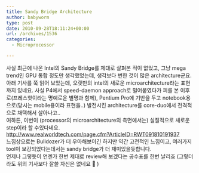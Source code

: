 ```yaml
---
title: Sandy Bridge Architecture
author: babyworm
type: post
date: 2010-09-28T18:11:24+00:00
url: /archives/1536
categories:
  - Microprocessor

---
```

<div>
  사실 최근에 나온 Intel의 Sandy Bridge를 제대로 살펴본 적이 없었고, 그냥 mega trend인 GPU 통합 정도만 생각했었는데, 생각보다 변한 것이 많은 architecture군요.
</div>

<div>
</div>

<div>
  아래 기사를 쭉 읽어 보았는데, 오랫만의 intel의 새로운 microarchitecture라는 표현까지 있네요. 사실 P4에서 speed-daemon approach로 밀어붙였다가 피를 본 이후로(프레스핫이라는 명예로운 별명과 함께), Pentium Pro에 기반을 두고 notebook용으로(당시는 mobile용이라 표현을..) 발전시킨 architecture를 core-duo에서 전격적으로 채택해서 살아나고..
</div>

<div>
  여하튼, 이번이 (processor의 microarchitecture의 측면에서는) 실질적으로 새로운 step이라 할 수있다네요.
</div>

<div>
</div>

<div>
  <a href="http://www.realworldtech.com/page.cfm?ArticleID=RWT091810191937">http://www.realworldtech.com/page.cfm?ArticleID=RWT091810191937</a>
</div>

<div>
</div>

<div>
  느낌상으로는 Bulldozer가 더 우아해보이긴 하지만 약간 고전적인 느낌이고, 여러가지 tool이 보강되었다는데서는 sandy bridge가 더 재미있을듯합니다.
</div>

<div>
</div>

<div>
  언제나 그렇듯이 언젠가 한번 제대로 review해 보겠다는 공수표를 한번 날리죠 (그렇더라도 위의 기사보다 잘쓸 자신은 없네요 🙂 )
</div>